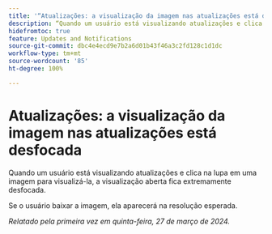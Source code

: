```yaml
---
title: '“Atualizações: a visualização da imagem nas atualizações está desfocada"'
description: “Quando um usuário está visualizando atualizações e clica na lupa em uma imagem para visualizá-la, a visualização aberta fica extremamente desfocada.”
hidefromtoc: true
feature: Updates and Notifications
source-git-commit: dbc4e4ecd9e7b2a6d01b43f46a3c2fd128c1d1dc
workflow-type: tm+mt
source-wordcount: '85'
ht-degree: 100%

---
```



# Atualizações: a visualização da imagem nas atualizações está desfocada

<!--

>[!NOTE]
>
>This issue was fixed on April 11, 2024.

-->

Quando um usuário está visualizando atualizações e clica na lupa em uma imagem para visualizá-la, a visualização aberta fica extremamente desfocada.

Se o usuário baixar a imagem, ela aparecerá na resolução esperada.

_Relatado pela primeira vez em quinta-feira, 27 de março de 2024._

